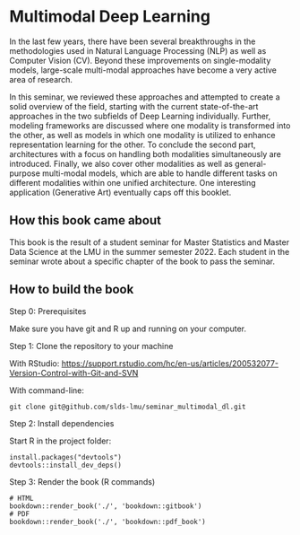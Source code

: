 # Multimodal Deep Learning

In the last few years, there have been several breakthroughs in the methodologies used in Natural Language Processing (NLP) as well as Computer Vision (CV). Beyond these improvements on single-modality models, large-scale multi-modal approaches have become a very active area of research.

In this seminar, we reviewed these approaches and attempted to create a solid overview of the field, starting with the current state-of-the-art approaches in the two subfields of Deep Learning individually. Further, modeling frameworks are discussed where one modality is transformed into the other, as well as models in which one modality is utilized to enhance representation learning for the other. To conclude the second part, architectures with a focus on handling both modalities simultaneously are introduced. Finally, we also cover other modalities as well as general-purpose multi-modal models, which are able to handle different tasks on different modalities within one unified architecture. One interesting application (Generative Art) eventually caps off this booklet.

## How this book came about

This book is the result of a student seminar for Master Statistics and Master Data Science at the LMU in the summer semester 2022.
Each student in the seminar wrote about a specific chapter of the book to pass the seminar.

## How to build the book

Step 0: Prerequisites

Make sure you have git and R up and running on your computer.

Step 1: Clone the repository to your machine

With RStudio: https://support.rstudio.com/hc/en-us/articles/200532077-Version-Control-with-Git-and-SVN

With command-line:
```
git clone git@github.com/slds-lmu/seminar_multimodal_dl.git
```

Step 2: Install dependencies

Start R in the project folder:

```
install.packages("devtools")
devtools::install_dev_deps()
```

Step 3: Render the book (R commands)

```{r}
# HTML
bookdown::render_book('./', 'bookdown::gitbook')
# PDF
bookdown::render_book('./', 'bookdown::pdf_book')
```


